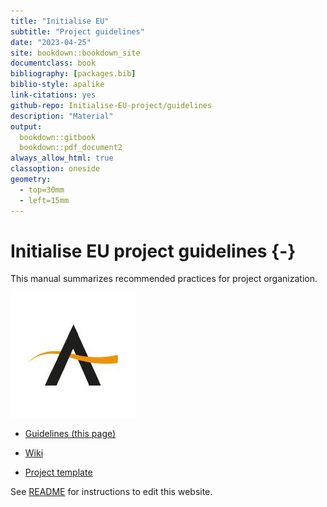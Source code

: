 ```yaml
--- 
title: "Initialise EU"
subtitle: "Project guidelines"
date: "2023-04-25"
site: bookdown::bookdown_site
documentclass: book
bibliography: [packages.bib]
biblio-style: apalike
link-citations: yes
github-repo: Initialise-EU-project/guidelines
description: "Material"
output:
  bookdown::gitbook
  bookdown::pdf_document2
always_allow_html: true
classoption: oneside
geometry:
  - top=30mm
  - left=15mm
---
```




# Initialise EU project guidelines {-}

This manual summarizes recommended practices for project organization.

![](https://github.com/INITIALISE-EU-project/guidelines/blob/main/img/logo.jpeg?raw=true)


- [Guidelines (this page)](https://initialise-eu-project.github.io/guidelines/)

- [Wiki](https://github.com/INITIALISE-EU-project/guidelines/wiki)

- [Project template](https://github.com/INITIALISE-EU-project/template)


See [README](https://github.com/INITIALISE-EU-project/guidelines/blob/main/README.md) for instructions to edit this website.
















